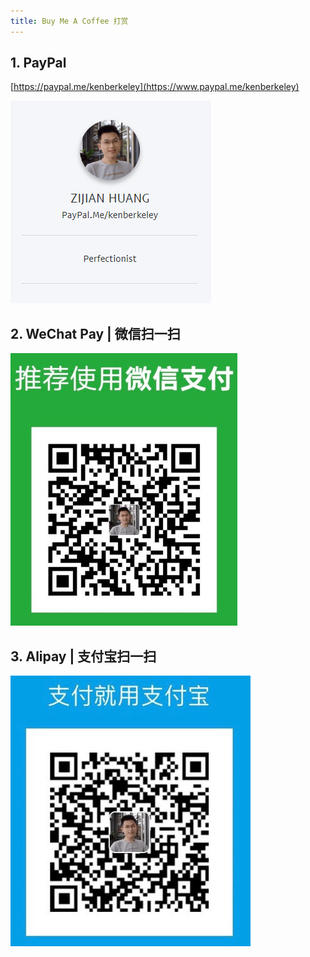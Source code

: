 ```yaml
---
title: Buy Me A Coffee 打赏
---
```


## 1. PayPal

[https://paypal.me/kenberkeley](https://www.paypal.me/kenberkeley)

![paypal](./_images/paypal.png)

## 2. WeChat Pay | 微信扫一扫

![wepay](./_images/wepay.jpg)

## 3. Alipay | 支付宝扫一扫

![alipay](./_images/alipay.jpg)

